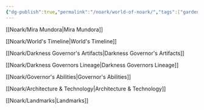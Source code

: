 ```yaml
---
{"dg-publish":true,"permalink":"/noark/world-of-noark/","tags":["gardenEntry"]}
---
```





[[Noark/Mira Mundora\|Mira Mundora]]

[[Noark/World's Timeline\|World's Timeline]]

[[Noark/Darkness Governor's Artifacts\|Darkness Governor's Artifacts]]

[[Noark/Darkness Governors Lineage\|Darkness Governors Lineage]]

[[Noark/Governor's Abilities\|Governor's Abilities]]

[[Noark/Architecture & Technology\|Architecture & Technology]]

[[Noark/Landmarks\|Landmarks]]
